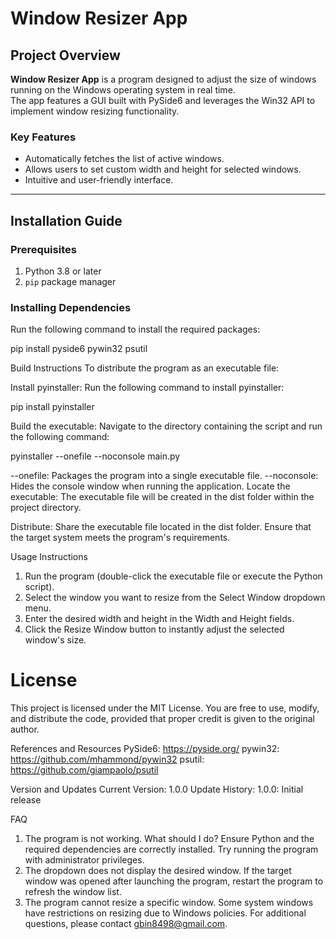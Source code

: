 # Window Resizer App

## Project Overview
**Window Resizer App** is a program designed to adjust the size of windows running on the Windows operating system in real time.  
The app features a GUI built with PySide6 and leverages the Win32 API to implement window resizing functionality.

### Key Features
- Automatically fetches the list of active windows.
- Allows users to set custom width and height for selected windows.
- Intuitive and user-friendly interface.

---

## Installation Guide

### Prerequisites
1. Python 3.8 or later
2. `pip` package manager

### Installing Dependencies
Run the following command to install the required packages:

pip install pyside6 pywin32 psutil

Build Instructions
To distribute the program as an executable file:

Install pyinstaller: Run the following command to install pyinstaller:

pip install pyinstaller

Build the executable: Navigate to the directory containing the script and run the following command:

pyinstaller --onefile --noconsole main.py

--onefile: Packages the program into a single executable file.
--noconsole: Hides the console window when running the application.
Locate the executable: The executable file will be created in the dist folder within the project directory.

Distribute: Share the executable file located in the dist folder. Ensure that the target system meets the program's requirements.

Usage Instructions

1. Run the program (double-click the executable file or execute the Python script).
2. Select the window you want to resize from the Select Window dropdown menu.
3. Enter the desired width and height in the Width and Height fields.
4. Click the Resize Window button to instantly adjust the selected window's size.

# License
This project is licensed under the MIT License. You are free to use, modify, and distribute the code, provided that proper credit is given to the original author.

References and Resources
PySide6: https://pyside.org/
pywin32: https://github.com/mhammond/pywin32
psutil: https://github.com/giampaolo/psutil

Version and Updates
Current Version: 1.0.0
Update History:
1.0.0: Initial release

FAQ
1. The program is not working. What should I do?
Ensure Python and the required dependencies are correctly installed.
Try running the program with administrator privileges.
2. The dropdown does not display the desired window.
If the target window was opened after launching the program, restart the program to refresh the window list.
3. The program cannot resize a specific window.
Some system windows have restrictions on resizing due to Windows policies.
For additional questions, please contact gbin8498@gmail.com.
